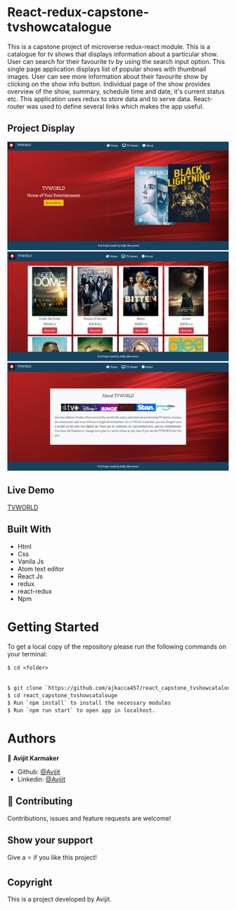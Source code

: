 # React-redux-capstone-tvshowcatalogue

This is a capstone project of microverse redux-react module. This is a catalogue for tv shows that displays information about a particular show. User can search for their favourite tv by using the search input option. This single page application displays list of popular shows with thumbnail images. User can see more information about their favourite show by clicking on the show info button. Individual page of the show provides overview of the show, summary, schedule time and date, it's current status etc. This application uses redux to store data and to serve data. React-router was used to define several links which makes the app useful.  

## Project Display

![screenshot](./src/images/interface1.PNG)
![screenshot](./src/images/interface2.PNG)
![screenshot](./src/images/interface3.PNG)

## Live Demo

[TVWORLD](https://mysterious-reaches-46920.herokuapp.com/)

## Built With

- Html
- Css
- Vanila Js
- Atom text editor
- React Js
- redux
- react-redux
- Npm

# Getting Started

To get a local copy of the repository please run the following commands on your terminal:

```
$ cd <folder>
```

```bash

$ git clone `https://github.com/ajkacca457/react_capstone_tvshowcatalouge.git`
$ cd react_capstone_tvshowcatalouge
$ Run `npm install` to install the necessary modules
$ Run `npm run start` to open app in localhost.

```
# Authors

👤 **Avijit Karmaker**

- Github: [@Avijit](https://github.com/ajkacca457)
- Linkedin: [@Avijit](https://www.linkedin.com/in/avijit-karmaker-8738a54)

## 🤝 Contributing

Contributions, issues and feature requests are welcome!

## Show your support

Give a ⭐️ if you like this project!

## Copyright
This is a project developed by Avijit.
